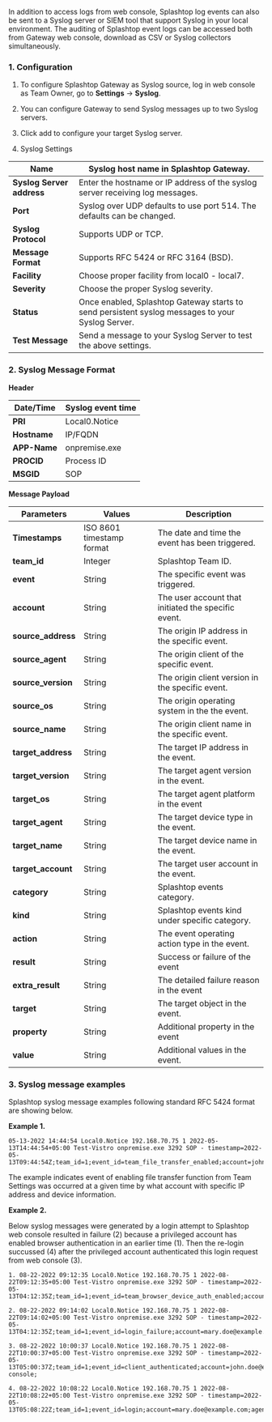 In addition to access logs from web console, Splashtop log events can also be sent to a Syslog server or SIEM tool that support Syslog in your local environment. The auditing of Splashtop event logs can be accessed both from Gateway web console, download as CSV or Syslog collectors simultaneously.

### 1. Configuration

1. To configure Splashtop Gateway as Syslog source, log in web console as Team Owner, go to **Settings** → **Syslog**.

2. You can configure Gateway to send Syslog messages up to two Syslog servers.

3. Click add to configure your target Syslog server.

4. Syslog Settings

| **Name** | Syslog host name in Splashtop Gateway. |
| --- | --- |
| **Syslog Server address** | Enter the hostname or IP address of the syslog server receiving log messages. |
| **Port** | Syslog over UDP defaults to use port 514. The defaults can be changed. |
| **Syslog Protocol** | Supports UDP or TCP. |
| **Message Format** | Supports RFC 5424 or RFC 3164 (BSD). |
| **Facility** | Choose proper facility from local0 - local7. |
| **Severity** | Choose the proper Syslog severity. |
| **Status** | Once enabled, Splashtop Gateway starts to send persistent syslog messages to your Syslog Server. |
| **Test Message** | Send a message to your Syslog Server to test the above settings. |

### 2. Syslog Message Format

**Header**

| **Date/Time** | **Syslog event time** |
| --- | --- |
| **PRI** | Local0.Notice |
| **Hostname** | IP/FQDN |
| **APP-Name** | onpremise.exe |
| **PROCID** | Process ID |
| **MSGID** | SOP |

**Message Payload**

| **Parameters** | **Values** | **Description** |
| --- | --- | --- |
| **Timestamps** | ISO 8601 timestamp format | The date and time the event has been triggered. |
| **team_id** | Integer | Splashtop Team ID. |
| **event** | String | The specific event was triggered. |
| **account** | String | The user account that initiated the specific event. |
| **source_address** | String | The origin IP address in the specific event. |
| **source_agent** | String | The origin client of the specific event. |
| **source_version** | String | The origin client version in the specific event. |
| **source_os** | String | The origin operating system in the the event. |
| **source_name** | String | The origin client name in the specific event. |
| **target_address** | String | The target IP address in the event. |
| **target_version** | String | The target agent version in the event. |
| **target_os** | String | The target agent platform in the event |
| **target_agent** | String | The target device type in the event. |
| **target_name** | String | The target device name in the event. |
| **target_account** | String | The target user account in the event. |
| **category** | String | Splashtop events category. |
| **kind** | String | Splashtop events kind under specific category. |
| **action** | String | The event operating action type in the event. |
| **result** | String | Success or failure of the event |
| **extra_result** | String | The detailed failure reason in the event |
| **target** | String | The target object in the event. |
| **property** | String | Additional property in the event |
| **value** | String | Additional values in the event. |

### 3. Syslog message examples

Splashtop syslog message examples following standard RFC 5424 format are showing below.

**Example 1.**

```
05-13-2022 14:44:54 Local0.Notice 192.168.70.75 1 2022-05-13T14:44:54+05:00 Test-Vistro onpremise.exe 3292 SOP - timestamp=2022-05-13T09:44:54Z;team_id=1;event_id=team_file_transfer_enabled;account=john.doe@example.com;agent=browser;source_address=192.168.67.22;source_name=IE;source_version=110.0.1587;source_os=Windows;category=management;kind=team_mgmt;action=update;result=success;target=remote_support_setting;desc:file_transfer=enabled;

```

The example indicates event of enabling file transfer function from Team Settings was occurred at a given time by what account with specific IP address and device information.

**Example 2.**

Below syslog messages were generated by a login attempt to Splashtop web console resulted in failure (2) because a privileged account has enabled browser authentication in an earlier time (1). Then the re-login succussed (4) after the privileged account authenticated this login request from web console (3).

```
1. 08-22-2022 09:12:35 Local0.Notice 192.168.70.75 1 2022-08-22T09:12:35+05:00 Test-Vistro onpremise.exe 3292 SOP - timestamp=2022-05-13T04:12:35Z;team_id=1;event_id=team_browser_device_auth_enabled;account=john.doe@example.com;agent=browser;source_address=192.168.67.22;source_name=IE;source_version=111.0.1661;source_os=Windows;category=management;kind=team_mgmt;action=update;result=success;target=general_setting;desc:browser_device_auth=enabled;

2. 08-22-2022 09:14:02 Local0.Notice 192.168.70.75 1 2022-08-22T09:14:02+05:00 Test-Vistro onpremise.exe 3292 SOP - timestamp=2022-05-13T04:12:35Z;team_id=1;event_id=login_failure;account=mary.doe@example.com;agent=browser;source_address=192.168.89.176;source_name=Chrome;source_version=110.0.0;source_os=Mac;target_account=mary.doe@example.com;category=auth;kind=user_mgmt;action=login;result=fail;extra_result=need_device_auth;target=mary.doe@example.com;desc:=;

3. 08-22-2022 10:00:37 Local0.Notice 192.168.70.75 1 2022-08-22T10:00:37+05:00 Test-Vistro onpremise.exe 3292 SOP - timestamp=2022-05-13T05:00:37Z;team_id=1;event_id=client_authenticated;account=john.doe@example.com;agent=browser;source_address=192.168.67.22;source_name=IE;source_version=111.0.1661;source_os=Windows;target_addr=192.168.89.176;target_agent=browser;target_version=110.0.0;target_os=Mac;target_name=Chrome;target_account=mary.doe@example.com;category=endpoint;kind=browser;action=authenticate;result=success;desc:method=web console;

4. 08-22-2022 10:08:22 Local0.Notice 192.168.70.75 1 2022-08-22T10:08:22+05:00 Test-Vistro onpremise.exe 3292 SOP - timestamp=2022-05-13T05:08:22Z;team_id=1;event_id=login;account=mary.doe@example.com;agent=browser;source_address=192.168.89.176;source_name=Chrome;source_version=110.0.0;source_os=Mac;target_account=mary.doe@example.com;category=auth;kind=user_mgmt;action=login;result=success;extra_result=;target=mary.doe@example.com;desc:=;

```
